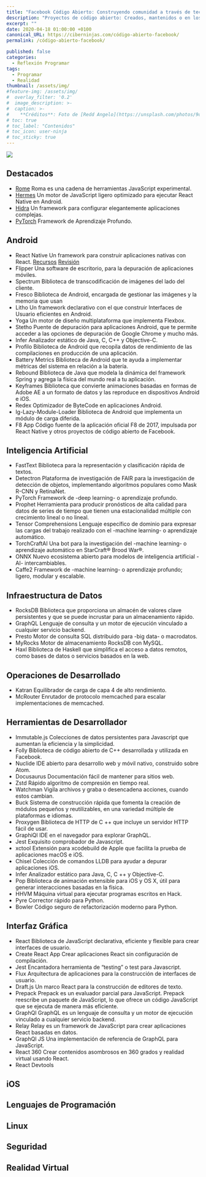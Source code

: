 ```yaml
---
title: "Facebook Código Abierto: Construyendo comunidad a través de tecnología de código abierto"
description: "Proyectos de código abierto: Creados, mantenidos o en los que participa a través de su desarrollo, la omnipresente Facebook"
excerpt: ""
date: 2020-04-18 01:00:00 +0100
canonical_URL: https://ciberninjas.com/código-abierto-facebook/
permalink: /código-abierto-facebook/

published: false
categories:
  - Reflexión Programar
tags:
  - Programar
  - Realidad
thumbnail: /assets/img/
#feature-img: /assets/img/
#  overlay_filter: '0.2'
#  image_description: >-
#  caption: >-
#    **Créditos**: Foto de [Redd Angelo](https://unsplash.com/photos/9o8YdYGTT64) en [Unsplash](https://unsplash.com/@reddangelo)
# toc: true
# toc_label: "Contenidos"
# toc_icon: user-ninja
# toc_sticky: true
---
```


![]("")

## Destacados

- [Rome](https://romejs.dev/)
	Roma es una cadena de herramientas JavaScript experimental.
- [Hermes](https://hermesengine.dev/)
	Un motor de JavaScript ligero optimizado para ejecutar React Native en Android.
- [Hidra](https://hydra.cc/)
	Un framework para configurar elegantemente aplicaciones complejas.
- [PyTorch](https://pytorch.org/)
	Framework de Aprendizaje Profundo.

 

## Android

- React Native
	Un framework para construir aplicaciones nativas con React.
	[Recursos](https://ciberninjas.com/react-native-recursos) [Revisión](https://ciberninjas.com/listado/react-native)
- Flipper
	Una software de escritorio, para la depuración de aplicaciones móviles.
- Spectrum
	Biblioteca de transcodificación de imágenes del lado del cliente.
- Fresco
	Biblioteca de Android, encargada de gestionar las imágenes y la memoria que usan
- Litho
	Un framework declarativo con el que construir Interfaces de Usuario eficientes en Android.
- Yoga
	Un motor de diseño multiplataforma que implementa Flexbox.
- Stetho
	Puente de depuración para aplicaciones Android, que te permite acceder a las opciones de depuración de Google Chrome y mucho más.
- Infer
	Analizador estático de Java, C, C++ y Objective-C.
- Profilo
	Biblioteca de Android que recopila datos de rendimiento de las compilaciones en producción de una aplicación.
- Battery Metrics
	Biblioteca de Android que te ayuda a implementar métricas del sistema en relación a la batería.
- Rebound
	Biblioteca de Java que modela la dinámica del framework Spring y agrega la física del mundo real a tu aplicación.
- Keyframes
	Biblioteca que convierte animaciones basadas en formas de Adobe AE a un formato de datos y las reproduce en dispositivos Android e iOS.
- Redex
	Optimizador de ByteCode en aplicaciones Android.
- Ig-Lazy-Module-Loader
	Biblioteca de Android que implementa un módulo de carga diferida.
- F8 App
	Código fuente de la aplicación oficial F8 de 2017, impulsada por React Native y otros proyectos de código abierto de Facebook.

## Inteligencia Artificial

- FastText
	Biblioteca para la representación y clasificación rápida de textos.
- Detectron
	Plataforma de investigación de FAIR para la investigación de detección de objetos, implementando algoritmos populares como Mask R-CNN y RetinaNet.
- PyTorch
	Framework de -deep learning- o aprendizaje profundo.
- Prophet
	Herramienta para producir pronósticos de alta calidad para datos de series de tiempo que tienen una estacionalidad múltiple con crecimiento lineal o no lineal.
- Tensor Comprehensions
	Lenguaje específico de dominio para expresar las cargas del trabajo realizado con el -machine learning- o aprendizaje automático.
- TorchCraftAI
	Una bot para la investigación del -machine learning- o aprendizaje automático en StarCraft® Brood War®.
- ONNX
	Nuevo ecosistema abierto para modelos de inteligencia artificial -AI- intercambiables.
- Caffe2
	Framework de -machine learning- o aprendizaje profundo; ligero, modular y escalable.

## Infraestructura de Datos

- RocksDB
	Biblioteca que proporciona un almacén de valores clave persistentes y que se puede incrustar para un almacenamiento rápido.
- GraphQL
	Lenguaje de consulta y un motor de ejecución vinculado a cualquier servicio backend.
- Presto
	Motor de consulta SQL distribuido para -big data- o macrodatos.
- MyRocks
	Motor de almacenamiento RocksDB con MySQL.
- Haxl
	Biblioteca de Haskell que simplifica el acceso a datos remotos, como bases de datos o servicios basados en la web.

## Operaciones de Desarrollado

- Katran
	Equilibrador de carga de capa 4 de alto rendimiento.
- McRouter
	Enrutador de protocolo memcached para escalar implementaciones de memcached.

## Herramientas de Desarrollador

- Immutable.js
	Colecciones de datos persistentes para Javascript que aumentan la eficiencia y la simplicidad.
- Folly
	Biblioteca de código abierto de C++ desarrollada y utilizada en Facebook.
- Nuclide
	IDE abierto para desarrollo web y móvil nativo, construido sobre Atom.
- Docusaurus
	Documentación fácil de mantener para sitios web.
- Zstd
	Rápido algoritmo de compresión en tiempo real.
- Watchman
	Vigila archivos y graba o desencadena acciones, cuando estos cambian.
- Buck
	Sistema de construcción rápida que fomenta la creación de módulos pequeños y reutilizables, en una variedad múltiple de plataformas e idiomas.
- Proxygen
	Biblioteca de HTTP de C ++ que incluye un servidor HTTP fácil de usar.
- GraphiQl
	IDE en el navegador para explorar GraphQL.
- Jest
	Exquisito comprobador de Javascript.
- xctool
	Extensión para xcodebuild de Apple que facilita la prueba de aplicaciones macOS e iOS.
- Chisel
	Colección de comandos LLDB para ayudar a depurar aplicaciones iOS.
- Infer
	Analizador estático para Java, C, C ++ y Objective-C.
- Pop
	Biblioteca de animación extensible para iOS y OS X, útil para generar interacciones basadas en la física.
- HHVM
	Máquina virtual para ejecutar programas escritos en Hack.
- Pyre
	Corrector rápido para Python.
- Bowler
	Código seguro de refactorización moderno para Python.

## Interfaz Gráfica

- React
	Biblioteca de JavaScript declarativa, eficiente y flexible para crear interfaces de usuario.
- Create React App
	Crear aplicaciones React sin configuración de compilación.
- Jest
	Encantadora herramienta de “testing” o test para Javascript.
- Flux
	Arquitectura de aplicaciones para la construcción de interfaces de usuario.
- Draft.js
	Un marco React para la construcción de editores de texto.
- Prepack
	Prepack es un evaluador parcial para JavaScript. Prepack reescribe un paquete de JavaScript, lo que ofrece un código JavaScript que se ejecuta de manera más eficiente.
- GraphQl
	GraphQL es un lenguaje de consulta y un motor de ejecución vinculado a cualquier servicio backend.
- Relay
	Relay es un framework de JavaScript para crear aplicaciones React basadas en datos.
- GraphQl JS
	Una implementación de referencia de GraphQL para JavaScript.
- React 360
	Crear contenidos asombrosos en 360 grados y realidad virtual usando React.
- React Devtools

## iOS

## Lenguajes de Programación

## Linux

## Seguridad

## Realidad Virtual